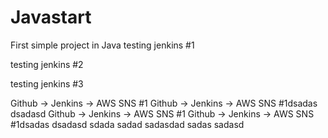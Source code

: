 # Javastart
First simple project in Java
testing jenkins #1


testing jenkins #2

testing jenkins #3

Github -> Jenkins -> AWS SNS #1
Github -> Jenkins -> AWS SNS #1dsadas
dsadasd
Github -> Jenkins -> AWS SNS #1
Github -> Jenkins -> AWS SNS #1dsadas
dsadasd
sdada
sadad
sadasdad
sadas
sadasd
